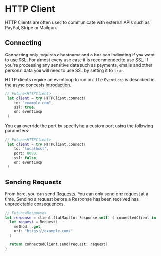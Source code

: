 # HTTP Client

HTTP Clients are often used to communicate with external APIs such as PayPal, Stripe or Mailgun.

## Connecting

Connecting only requires a hostname and a boolean indicating if you want to use SSL. For almost every use case it is recommended to use SSL. If you're processing any sensitive data such as payments, emails and other personal data you will need to use SSL by setting it to `true`.

HTTP clients require an eventloop to run on. The `EventLoop` is described in [the async concepts introduction](../async/eventloop.md).

```swift
// Future<HTTPClient>
 let client = try HTTPClient.connect(
    to: "example.com",
    ssl: true,
    on: eventLoop
 )
```

You can override the port by specifying a custom port using the following parameters:

```swift
// Future<HTTPClient>
 let client = try HTTPClient.connect(
    to: "localhost",
    port: 8080,
    ssl: false,
    on: eventLoop
 )
```

## Sending Requests

From here, you can send [Requests](../http/request.md). You can only send one request at a time. Sending a request before a [Response](../http/response.md) has been received has unpredictable consequences.

```swift
// Future<Response>
let response = client.flatMap(to: Response.self) { connectedClient in
  let request = Request(
    method: .get,
    uri: "https://example.com/"
  )

  return connectedClient.send(request: request)
}
```
